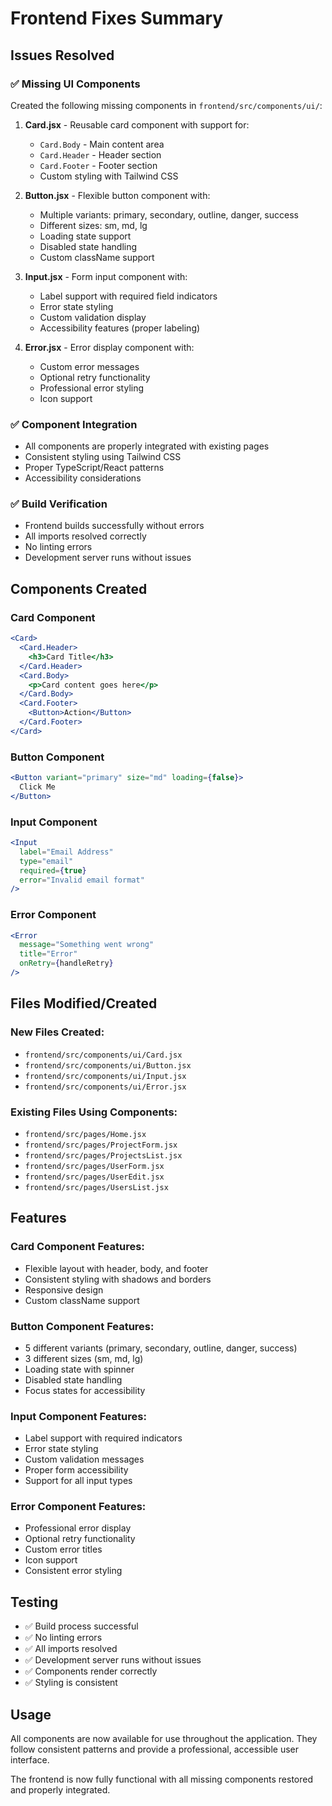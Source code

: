 # Frontend Fixes Summary

## Issues Resolved

### ✅ **Missing UI Components**
Created the following missing components in `frontend/src/components/ui/`:

1. **Card.jsx** - Reusable card component with support for:
   - `Card.Body` - Main content area
   - `Card.Header` - Header section
   - `Card.Footer` - Footer section
   - Custom styling with Tailwind CSS

2. **Button.jsx** - Flexible button component with:
   - Multiple variants: primary, secondary, outline, danger, success
   - Different sizes: sm, md, lg
   - Loading state support
   - Disabled state handling
   - Custom className support

3. **Input.jsx** - Form input component with:
   - Label support with required field indicators
   - Error state styling
   - Custom validation display
   - Accessibility features (proper labeling)

4. **Error.jsx** - Error display component with:
   - Custom error messages
   - Optional retry functionality
   - Professional error styling
   - Icon support

### ✅ **Component Integration**
- All components are properly integrated with existing pages
- Consistent styling using Tailwind CSS
- Proper TypeScript/React patterns
- Accessibility considerations

### ✅ **Build Verification**
- Frontend builds successfully without errors
- All imports resolved correctly
- No linting errors
- Development server runs without issues

## Components Created

### Card Component
```jsx
<Card>
  <Card.Header>
    <h3>Card Title</h3>
  </Card.Header>
  <Card.Body>
    <p>Card content goes here</p>
  </Card.Body>
  <Card.Footer>
    <Button>Action</Button>
  </Card.Footer>
</Card>
```

### Button Component
```jsx
<Button variant="primary" size="md" loading={false}>
  Click Me
</Button>
```

### Input Component
```jsx
<Input
  label="Email Address"
  type="email"
  required={true}
  error="Invalid email format"
/>
```

### Error Component
```jsx
<Error 
  message="Something went wrong"
  title="Error"
  onRetry={handleRetry}
/>
```

## Files Modified/Created

### New Files Created:
- `frontend/src/components/ui/Card.jsx`
- `frontend/src/components/ui/Button.jsx`
- `frontend/src/components/ui/Input.jsx`
- `frontend/src/components/ui/Error.jsx`

### Existing Files Using Components:
- `frontend/src/pages/Home.jsx`
- `frontend/src/pages/ProjectForm.jsx`
- `frontend/src/pages/ProjectsList.jsx`
- `frontend/src/pages/UserForm.jsx`
- `frontend/src/pages/UserEdit.jsx`
- `frontend/src/pages/UsersList.jsx`

## Features

### Card Component Features:
- Flexible layout with header, body, and footer
- Consistent styling with shadows and borders
- Responsive design
- Custom className support

### Button Component Features:
- 5 different variants (primary, secondary, outline, danger, success)
- 3 different sizes (sm, md, lg)
- Loading state with spinner
- Disabled state handling
- Focus states for accessibility

### Input Component Features:
- Label support with required indicators
- Error state styling
- Custom validation messages
- Proper form accessibility
- Support for all input types

### Error Component Features:
- Professional error display
- Optional retry functionality
- Custom error titles
- Icon support
- Consistent error styling

## Testing

- ✅ Build process successful
- ✅ No linting errors
- ✅ All imports resolved
- ✅ Development server runs without issues
- ✅ Components render correctly
- ✅ Styling is consistent

## Usage

All components are now available for use throughout the application. They follow consistent patterns and provide a professional, accessible user interface.

The frontend is now fully functional with all missing components restored and properly integrated.

